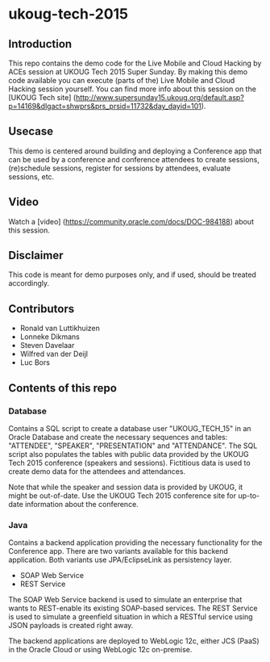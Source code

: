 # ukoug-tech-2015

## Introduction
This repo contains the demo code for the Live Mobile and Cloud Hacking by ACEs session at UKOUG Tech 2015 Super Sunday. By making this demo code available you can execute (parts of the) Live Mobile and Cloud Hacking session yourself. You can find more info about this session on the [UKOUG Tech site] (http://www.supersunday15.ukoug.org/default.asp?p=14169&dlgact=shwprs&prs_prsid=11732&day_dayid=101). 
## Usecase
This demo is centered around building and deploying a Conference app that can be used by a conference and conference attendees to create sessions, (re)schedule sessions, register for sessions by attendees, evaluate sessions, etc.

## Video
Watch a [video] (https://community.oracle.com/docs/DOC-984188) about this session.

## Disclaimer
This code is meant for demo purposes only, and if used, should be treated accordingly.

## Contributors

* Ronald van Luttikhuizen
* Lonneke Dikmans
* Steven Davelaar
* Wilfred van der Deijl
* Luc Bors

## Contents of this repo

### Database
Contains a SQL script to create a database user "UKOUG_TECH_15" in an Oracle Database and create the necessary sequences and tables: "ATTENDEE", "SPEAKER", "PRESENTATION" and "ATTENDANCE". The SQL script also populates the tables with public data provided by the UKOUG Tech 2015 conference (speakers and sessions). Fictitious data is used to create demo data for the attendees and attendances. 

Note that while the speaker and session data is provided by UKOUG, it might be out-of-date. Use the UKOUG Tech 2015 conference site for up-to-date information about the conference.

### Java
Contains a backend application providing the necessary functionality for the Conference app. There are two variants available for this backend application. Both variants use JPA/EclipseLink as persistency layer.

* SOAP Web Service
* REST Service

The SOAP Web Service backend is used to simulate an enterprise that wants to REST-enable its existing SOAP-based services. The REST Service is used to simulate a greenfield situation in which a RESTful service using JSON payloads is created right away.

The backend applications are deployed to WebLogic 12c, either JCS (PaaS) in the Oracle Cloud or using WebLogic 12c on-premise.

